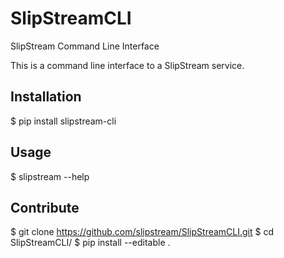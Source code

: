 # SlipStreamCLI
SlipStream Command Line Interface

This is a command line interface to a SlipStream service.

## Installation
  $ pip install slipstream-cli

## Usage
  $ slipstream --help

## Contribute
  $ git clone https://github.com/slipstream/SlipStreamCLI.git
  $ cd SlipStreamCLI/
  $ pip install --editable .


